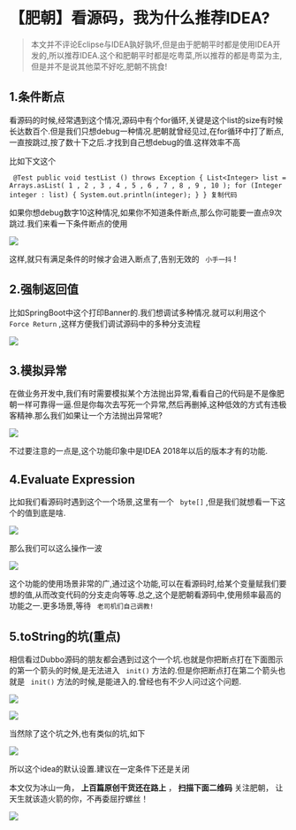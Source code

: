 # 【肥朝】看源码，我为什么推荐IDEA? #

> 
> 
> 
> 本文并不评论Eclipse与IDEA孰好孰坏,但是由于肥朝平时都是使用IDEA开发的,所以推荐IDEA.这个和肥朝平时都是吃粤菜,所以推荐的都是粤菜为主,但是并不是说其他菜不好吃,肥朝不挑食!
> 
> 
> 

## 1.条件断点 ##

看源码的时候,经常遇到这个情况,源码中有个for循环,关键是这个list的size有时候长达数百个.但是我们只想debug一种情况.肥朝就曾经见过,在for循环中打了断点,一直按跳过,按了数十下之后.才找到自己想debug的值.这样效率不高

比如下文这个

` @Test public void testList () throws Exception { List<Integer> list = Arrays.asList( 1 , 2 , 3 , 4 , 5 , 6 , 7 , 8 , 9 , 10 ); for (Integer integer : list) { System.out.println(integer); } } 复制代码`

如果你想debug数字10这种情况,如果你不知道条件断点,那么你可能要一直点9次跳过.我们来看一下条件断点的使用

![](https://user-gold-cdn.xitu.io/2019/4/29/16a667f39fe8fd40?imageView2/0/w/1280/h/960/ignore-error/1)

这样,就只有满足条件的时候才会进入断点了,告别无效的 ` 小手一抖` !

## 2.强制返回值 ##

比如SpringBoot中这个打印Banner的.我们想调试多种情况.就可以利用这个 ` Force Return` ,这样方便我们调试源码中的多种分支流程

![](https://user-gold-cdn.xitu.io/2019/4/29/16a66801481cbee3?imageView2/0/w/1280/h/960/ignore-error/1)

## 3.模拟异常 ##

在做业务开发中,我们有时需要模拟某个方法抛出异常,看看自己的代码是不是像肥朝一样可靠得一逼.但是你每次去写死一个异常,然后再删掉,这种低效的方式有违极客精神.那么我们如果让一个方法抛出异常呢?

![](https://user-gold-cdn.xitu.io/2019/4/29/16a66805f0bb129a?imageView2/0/w/1280/h/960/ignore-error/1)

不过要注意的一点是,这个功能印象中是IDEA 2018年以后的版本才有的功能.

## 4.Evaluate Expression ##

比如我们看源码时遇到这个一个场景,这里有一个 ` byte[]` ,但是我们就想看一下这个的值到底是啥.

![](https://user-gold-cdn.xitu.io/2019/4/29/16a66809694bcb33?imageView2/0/w/1280/h/960/ignore-error/1)

那么我们可以这么操作一波

![](https://user-gold-cdn.xitu.io/2019/4/29/16a6680d5bfc1970?imageView2/0/w/1280/h/960/ignore-error/1)

这个功能的使用场景非常的广,通过这个功能,可以在看源码时,给某个变量赋我们要想的值,从而改变代码的分支走向等等.总之,这个是肥朝看源码中,使用频率最高的功能之一.更多场景,等待 ` 老司机们自己调教!`

## 5.toString的坑(重点) ##

相信看过Dubbo源码的朋友都会遇到过这个一个坑.也就是你把断点打在下面图示的第一个箭头的时候,是无法进入 ` init()` 方法的.但是你把断点打在第二个箭头也就是 ` init()` 方法的时候,是能进入的.曾经也有不少人问过这个问题.

![](https://user-gold-cdn.xitu.io/2019/4/29/16a668119cf9a1f7?imageView2/0/w/1280/h/960/ignore-error/1)

![](https://user-gold-cdn.xitu.io/2019/4/29/16a668137d4d9503?imageView2/0/w/1280/h/960/ignore-error/1)

当然除了这个坑之外,也有类似的坑,如下

![](https://user-gold-cdn.xitu.io/2019/4/29/16a66815ca6fad3e?imageView2/0/w/1280/h/960/ignore-error/1)

所以这个idea的默认设置.建议在一定条件下还是关闭

本文仅为冰山一角， **上百篇原创干货还在路上** ， **扫描下面二维码** 关注肥朝， 让天生就该造火箭的你，不再委屈拧螺丝！

![](https://user-gold-cdn.xitu.io/2019/4/29/16a667ed94034f7e?imageslim)